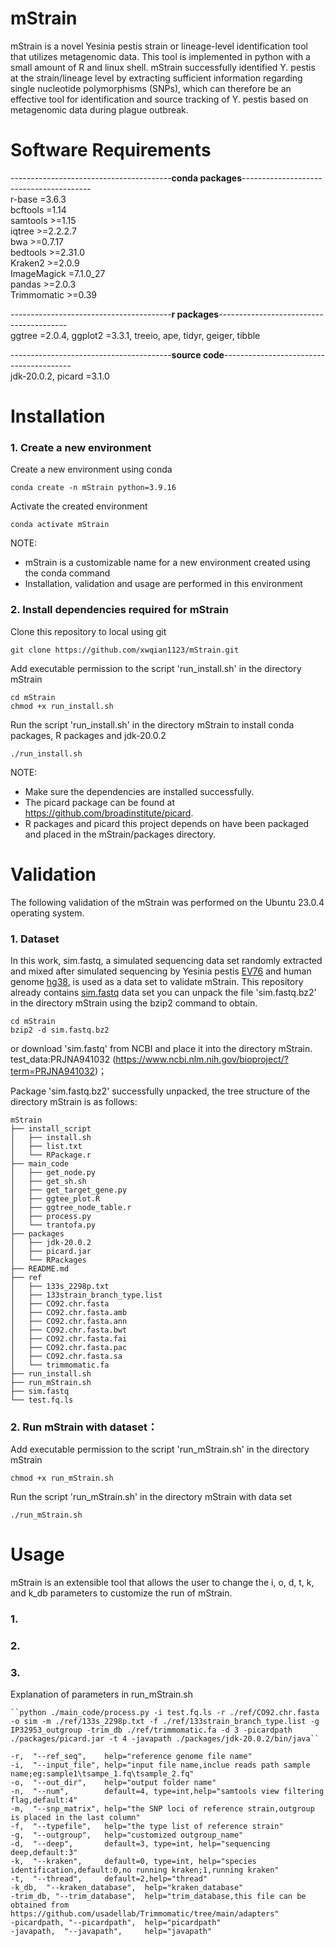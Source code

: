 # mStrain
mStrain is a novel Yesinia pestis strain or lineage-level identification tool that utilizes metagenomic data. This tool is implemented in python with a small amount of R and linux shell. mStrain successfully identified Y. pestis at the strain/lineage level by extracting sufficient information regarding single nucleotide polymorphisms (SNPs), which can therefore be an effective tool for identification and source tracking of Y. pestis based on metagenomic data during plague outbreak.<br/>

# Software Requirements <br/>
----------------------------------------******conda packages******----------------------------------------<br/>
r-base =3.6.3 <br/>
bcftools =1.14 <br/>
samtools >=1.15 <br/>
iqtree >=2.2.2.7 <br/>
bwa >=0.7.17 <br/>
bedtools >=2.31.0 <br/>
Kraken2 >=2.0.9 <br/>
ImageMagick =7.1.0_27 <br/>
pandas >=2.0.3 <br/>
Trimmomatic >=0.39 <br/>

----------------------------------------******r packages******----------------------------------------<br/>
ggtree =2.0.4,  ggplot2 =3.3.1,  treeio, ape,  tidyr, geiger,  tibble <br/>

----------------------------------------******source code******----------------------------------------<br/>
jdk-20.0.2, picard =3.1.0 <br/>

# Installation
### 1. Create a new environment <br/>
Create a new environment using conda <br/>
```
conda create -n mStrain python=3.9.16
```
Activate the created environment<br/>
```
conda activate mStrain
```
NOTE:
- mStrain is a customizable name for a new environment created using the conda command
- Installation, validation and usage are performed in this environment
### 2. Install dependencies required for mStrain <br/>
Clone this repository to local using git <br/>
```
git clone https://github.com/xwqian1123/mStrain.git
```
Add executable permission to the script 'run_install.sh' in the directory mStrain <br/>
```
cd mStrain
chmod +x run_install.sh
```
Run the script 'run_install.sh' in the directory mStrain to install conda packages, R packages and jdk-20.0.2<br/>
```
./run_install.sh
```
NOTE: 
- Make sure the dependencies are installed successfully.
- The picard package can be found at https://github.com/broadinstitute/picard.
- R packages and picard this project depends on have been packaged and placed in the mStrain/packages directory.
 
# Validation
The following validation of the mStrain was performed on the Ubuntu 23.0.4 operating system.
### 1. Dataset
In this work, sim.fastq, a simulated sequencing data set randomly extracted and mixed after simulated sequencing by Yesinia pestis [EV76](https://ftp.ncbi.nlm.nih.gov/genomes/all/GCF/000/324/805/GCF_000324805.2_EV76-CN/GCF_000324805.2_EV76-CN_genomic.fna.gz) and human genome [hg38](https://hgdownload.soe.ucsc.edu/goldenPath/hg38/bigZips/latest/hg38.fa.gz), is used as a data set to validate mStrain. This repository already contains [sim.fastq](https://figshare.com/articles/dataset/mStrain_--_Strain-level_Identification_of_i_Yersinia_pestis_i_Using_Metagenomic_Data/23911053) data set you can unpack the file 'sim.fastq.bz2' in the directory mStrain using the bzip2 command to obtain.<br/>
```
cd mStrain
bzip2 -d sim.fastq.bz2
```
or download 'sim.fastq' from NCBI and place it into the directory mStrain.<br/>
test_data:PRJNA941032 (https://www.ncbi.nlm.nih.gov/bioproject/?term=PRJNA941032)；<br/>

Package 'sim.fastq.bz2' successfully unpacked, the tree structure of the directory mStrain is as follows:
```
mStrain
├── install_script
│   ├── install.sh
│   ├── list.txt
│   └── RPackage.r
├── main_code
│   ├── get_node.py
│   ├── get_sh.sh
│   ├── get_target_gene.py
│   ├── ggtee_plot.R
│   ├── ggtree_node_table.r
│   ├── process.py
│   └── trantofa.py
├── packages
│   ├── jdk-20.0.2
│   ├── picard.jar
│   └── RPackages
├── README.md
├── ref
│   ├── 133s_2298p.txt
│   ├── 133strain_branch_type.list
│   ├── CO92.chr.fasta
│   ├── CO92.chr.fasta.amb
│   ├── CO92.chr.fasta.ann
│   ├── CO92.chr.fasta.bwt
│   ├── CO92.chr.fasta.fai
│   ├── CO92.chr.fasta.pac
│   ├── CO92.chr.fasta.sa
│   └── trimmomatic.fa
├── run_install.sh
├── run_mStrain.sh
├── sim.fastq
└── test.fq.ls
```
### 2. Run mStrain with dataset：
Add executable permission to the script 'run_mStrain.sh' in the directory mStrain <br/>
```
chmod +x run_mStrain.sh
```
Run the script 'run_mStrain.sh' in the directory mStrain with data set <br/>
```
./run_mStrain.sh
```
# Usage
mStrain is an extensible tool that allows the user to change the i, o, d, t, k, and k_db parameters to customize the run of mStrain.<br/>
### 1.

### 2. 

### 3.

Explanation of parameters in run_mStrain.sh
```
``python ./main_code/process.py -i test.fq.ls -r ./ref/CO92.chr.fasta -o sim -m ./ref/133s_2298p.txt -f ./ref/133strain_branch_type.list -g IP32953_outgroup -trim_db ./ref/trimmomatic.fa -d 3 -picardpath ./packages/picard.jar -t 4 -javapath ./packages/jdk-20.0.2/bin/java``

-r,  "--ref_seq",    help="reference genome file name"
-i,  "--input_file", help="input file name,inclue reads path sample name;eg:sample1\tsampe_1.fq\tsample_2.fq"
-o,  "--out_dir",    help="output folder name"
-n,  "--num",        default=4, type=int,help="samtools view filtering flag,default:4"
-m,  "--snp_matrix", help="the SNP loci of reference strain,outgroup is placed in the last column"
-f,  "--typefile",   help="the type list of reference strain"
-g,  "--outgroup",   help="customized outgroup_name"
-d,  "--deep",       default=3, type=int, help="sequencing deep,default:3"
-k,  "--kraken",     default=0, type=int, help="species identification,default:0,no running kraken;1,running kraken"
-t,  "--thread",     default=2,help="thread"
-k_db,  "--kraken_database",  help="kraken_database"
-trim_db, "--trim_database",  help="trim_database,this file can be obtained from https://github.com/usadellab/Trimmomatic/tree/main/adapters"
-picardpath, "--picardpath",  help="picardpath"
-javapath,  "--javapath",     help="javapath"

```


